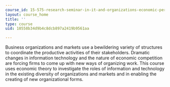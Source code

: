 ```yaml
---
course_id: 15-575-research-seminar-in-it-and-organizations-economic-perspectives-spring-2004
layout: course_home
title: ''
type: course
uid: 10558b34d9b4c8dcb897a2419b9561aa

---
```

Business organizations and markets use a bewildering variety of structures to coordinate the productive activities of their stakeholders. Dramatic changes in information technology and the nature of economic competition are forcing firms to come up with new ways of organizing work. This course uses economic theory to investigate the roles of information and technology in the existing diversity of organizations and markets and in enabling the creating of new organizational forms.
